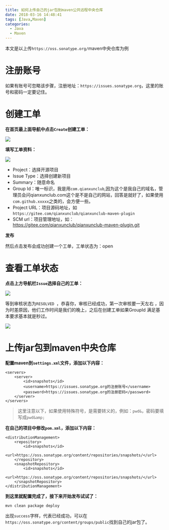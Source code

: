 ```yaml
---
title: 如何上传自己的jar包到maven公共远程中央仓库
date: 2018-03-16 14:48:41
tags: [Java,Maven]
categories: 
  - Java
  - Maven
---
```


本文是以上传`https://oss.sonatype.org/`maven中央仓库为例

# 注册账号
如果有账号可忽略该步骤，注册地址：`https://issues.sonatype.org`，这里的账号和密码一定要记住。

# 创建工单
**在首页最上面导航中点击`Create`创建工单：**
<!--more-->
![](http://ofbphtmkb.bkt.clouddn.com/201805/qqjie-tu-20180516105345.png)

**填写工单资料：**

![](http://ofbphtmkb.bkt.clouddn.com/201805/2.png)

- Project：选择开源项目
- Issue Type：选择创建新项目
- Summary：随意命名
- Group Id：唯一标识，我是用`com.qianxunclub`,因为这个是我自己的域名，管理员会问qianxunclub.com这个是不是自己的网站，回答是就好了，如果使用`com.github.xxxxx`之类的，会方便一些。
- Project URL：项目源码地址，如`https://gitee.com/qianxunclub/qianxunclub-maven-plugin`
- SCM url：项目管理地址，如：https://gitee.com/qianxunclub/qianxunclub-maven-plugin.git

**发布**

然后点击发布会成功创建一个工单，工单状态为：open

# 查看工单状态

**点击上方导航栏`Issue`选择自己的工单：**

![](http://ofbphtmkb.bkt.clouddn.com/201805/3.png)

等到审核状态为`RESOLVED `，恭喜你，审核已经成功，第一次审核要一天左右 ，因为时差原因，他们工作时间是我们的晚上，之后在创建工单如果GroupId 满足基本要求基本就是秒过。

![](http://ofbphtmkb.bkt.clouddn.com/201805/4.png)

# 上传jar包到maven中央仓库

**配置maven到`settings.xml`文件，添加以下内容：**

```
<servers> 
    <server> 
        <id>snapshots</id> 
        <username>https://issues.sonatype.org的注册账号</username> 
        <password>https://issues.sonatype.org的注册密码</password> 
    </server>
</servers>
```
> 这里注意以下，如果使用特殊符号，是需要转义的，例如：`pwd&`，密码要填写成`pwd&amp;`
> 
**在自己的项目中修改`pom.xml`，添加以下内容：**


```
<distributionManagement>
    <repository>
        <id>snapshots</id>
        <url>https://oss.sonatype.org/content/repositories/snapshots/</url>
    </repository>
    <snapshotRepository>
        <id>snapshots</id>
        <url>https://oss.sonatype.org/content/repositories/snapshots/</url>
    </snapshotRepository>
</distributionManagement>
```

**到这里就配置完成了，接下来开始发布试试了：**

```
mvn clean package deploy
```

出现`success`字样，代表已经成功，可以在`https://oss.sonatype.org/content/groups/public`找到自己的jar包了。
